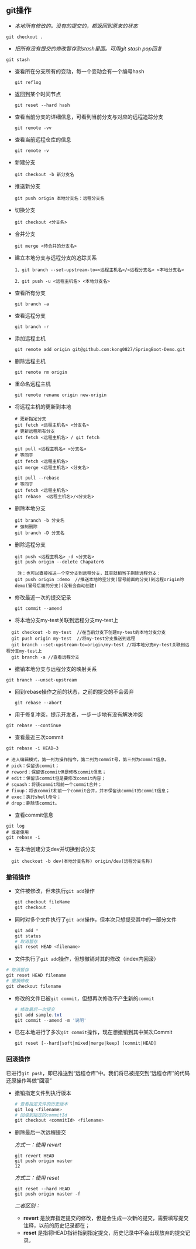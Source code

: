 ## git操作

-  *本地所有修改的。没有的提交的，都返回到原来的状态* 

  ```shell
  git checkout .
  ```

-  *把所有没有提交的修改暂存到stash里面。可用git stash pop回复* 

  ```shell
  git stash
  ```

- 查看所在分支所有的变动，每一个变动会有一个编号hash

  ```shell
  git reflog
  ```

- 返回到某个时间节点

  ```shell
  git reset --hard hash
  ```

- 查看当前分支的详细信息，可看到当前分支与对应的远程追踪分支

  ```shell
  git remote -vv
  ```

- 查看当前远程仓库的信息

  ```shell
  git remote -v
  ```

- 新建分支

  ```shell
  git checkout -b 新分支名
  ```

- 推送新分支

  ```shell
  git push origin 本地分支名：远程分支名
  ```

- 切换分支

  ```shell
  git checkout <分支名>
  ```

- 合并分支

  ```shell
  git merge <待合并的分支名>
  ```

- 建立本地分支与远程分支的追踪关系

  ```shell
  1、git branch --set-upstream-to=<远程主机名>/<远程分支名> <本地分支名>
  
  2、git push -u <远程主机名> <本地分支名>
  ```

- 查看所有分支

  ```shell
  git branch -a
  ```

- 查看远程分支

  ```shell
  git branch -r
  ```

- 添加远程主机

  ```shell
  git remote add origin git@github.com:kong0827/SpringBoot-Demo.git
  ```

- 删除远程主机

  ```shell
  git remote rm origin
  ```

- 重命名远程主机

  ```shell
  git remote rename origin new-origin
  ```

- 将远程主机的更新到本地

  ```shell
  # 更新指定分支
  git fetch <远程主机名> <分支名>
  # 更新远程所有分支
  git fetch <远程主机名> / git fetch
  ```

  ```shell
  git pull <远程主机名> <分支名>
  # 等同于
  git fetch <远程主机名>
  git merge <远程主机名> <分支名>
  
  git pull --rebase
  # 等同于
  git fetch <远程主机名>
  git rebase  <远程主机名>/<分支名>
  ```

- 删除本地分支

  ```shell
  git branch -b 分支名
  # 强制删除
  git branch -D 分支名
  ```

- 删除远程分支

  ```shell
  git push <远程主机名> -d <分支名>
  git push origin --delete Chapater6
  
   注：也可以直接推送一个空分支到远程分支，其实就相当于删除远程分支：
  git push origin :demo  //推送本地的空分支(冒号前面的分支)到远程origin的demo(冒号后面的分支)(没有会自动创建)
  ```

- 修改最近一次的提交记录

  ```shell
  git commit --amend
  ```

- 将本地分支my-test关联到远程分支my-test上  
```shell
  git checkout -b my-test  //在当前分支下创建my-test的本地分支分支
  git push origin my-test  //将my-test分支推送到远程
  git branch --set-upstream-to=origin/my-test //将本地分支my-test关联到远程分支my-test上   
  git branch -a //查看远程分支
```

- 撤销本地分支与远程分支的映射关系

```shell
git branch --unset-upstream
```
- 回到rebase操作之前的状态，之前的提交的不会丢弃 

  ```shell
  git rebase --abort 
  ```

-   用于修复冲突，提示开发者，一步一步地有没有解决冲突 

  ```shell
  git rebase --continue 
  ```

-  查看最近三次commit 

  ```shell
  git rebase -i HEAD~3
  
  # 进入编辑模式，第一列为操作指令，第二列为commit号，第三列为commit信息。
  # pick：保留该commit；
  # reword：保留该commit但是修改commit信息；
  # edit：保留该commit但是要修改commit内容；
  # squash：将该commit和前一个commit合并；
  # fixup：将该commit和前一个commit合并，并不保留该commit的commit信息；
  # exec：执行shell命令；
  # drop：删除该commit。
  ```

-  查看commit信息 

  ```shell
  git log
  # 或者使用
  git rebase -i
  ```

  

- 在本地创建分支dev并切换到该分支
```shell
  git checkout -b dev(本地分支名称) origin/dev(远程分支名称)
```



### 撤销操作

- 文件被修改，但未执行`git add`操作

  ```powershell
  git checkout fileName
  git checkout .
  ```

- 同时对多个文件执行了`git add`操作，但本次只想提交其中的一部分文件

  ```powershell
  git add *
  git status
  # 取消暂存
  git reset HEAD <filename>
  ```

-  文件执行了`git add`操作，但想撤销对其的修改（index内回滚）

  ```powershell
  # 取消暂存
  git reset HEAD filename
  # 撤销修改
  git checkout filename
  ```

- 修改的文件已被`git commit`，但想再次修改不产生新的`commit`

  ```powershell
  # 修改最后一次提交
  git add sample.txt
  git commit --amend -m '说明'
  ```

- 已在本地进行了多次`git commit`操作，现在想撤销到其中某次Commit

  ```git
  git reset [--hard|soft|mixed|merge|keep] [commit|HEAD]
  ```

### 回滚操作

 已进行`git push`，即已推送到“远程仓库”中。我们将已被提交到“远程仓库”的代码还原操作叫做“回滚” 

- 撤销指定文件到执行版本

  ```powershell
  # 查看指定文件的历史版本
  git log <filename>
  # 回滚到指定的commitId
  git checkout <commitId> <filename>
  ```

- 删除最后一次远程提交

  *方式一：使用 revert*

  ```git
  git revert HEAD
  git push origin master
  12
  ```

  *方式二：使用 reset*

  ```git
  git reset --hard HEAD
  git push origin master -f
  ```

  *二者区别：*

  - **revert** 是放弃指定提交的修改，但是会生成一次新的提交，需要填写提交注释，以前的历史记录都在；
  - **reset** 是指将HEAD指针指到指定提交，历史记录中不会出现放弃的提交记录。